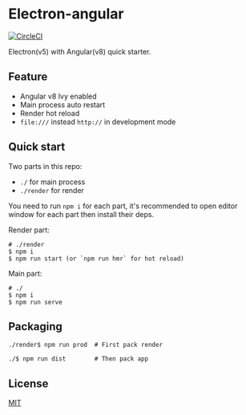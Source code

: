 # Electron-angular
[![CircleCI](https://circleci.com/gh/diyews/electron-angular.svg?style=svg)](https://circleci.com/gh/diyews/electron-angular)

Electron(v5) with Angular(v8) quick starter.

## Feature
- Angular v8 Ivy enabled
- Main process auto restart
- Render hot reload
- `file:///` instead `http://` in development mode

## Quick start
Two parts in this repo:
 - `./` for main process
 - `./render` for render
 
You need to run `npm i` for each part, it's recommended to open editor window for each part then install their deps.

Render part:
```
# ./render
$ npm i
$ npm run start (or `npm run hmr` for hot reload)
```

Main part:
```
# ./
$ npm i
$ npm run serve
```

## Packaging
```
./render$ npm run prod  # First pack render

./$ npm run dist        # Then pack app
```
 
## License
[MIT](https://choosealicense.com/licenses/mit/)

